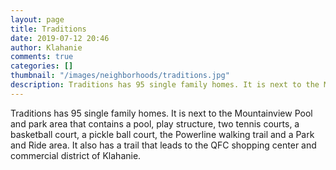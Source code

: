 ```yaml
---
layout: page
title: Traditions
date: 2019-07-12 20:46
author: Klahanie
comments: true
categories: []
thumbnail: "/images/neighborhoods/traditions.jpg"
description: Traditions has 95 single family homes. It is next to the Mountainview Pool and park area that contains a pool, play structure, two tennis courts, a basketball court, a pickle ball court, the Powerline walking trail and a Park and Ride area. It also has a trail that leads to the QFC shopping center and commercial district of Klahanie.
---
```

Traditions has 95 single family homes. It is next to the Mountainview Pool and park area that contains a pool, play structure, two tennis courts, a basketball court, a pickle ball court, the Powerline walking trail and a Park and Ride area. It also has a trail that leads to the QFC shopping center and commercial district of Klahanie.

<object type="image/svg+xml" data="{{site.url}}/images/neighborhoods/traditions.svg" class="img-fluid"/>